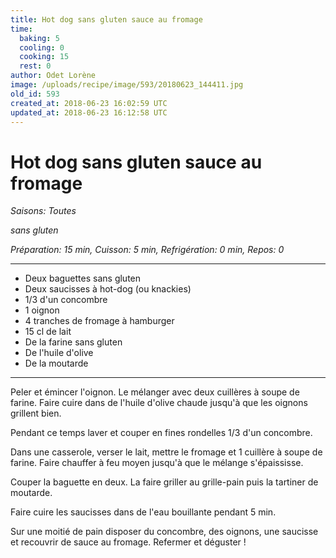 ```yaml
---
title: Hot dog sans gluten sauce au fromage
time:
  baking: 5
  cooling: 0
  cooking: 15
  rest: 0
author: Odet Lorène
image: /uploads/recipe/image/593/20180623_144411.jpg
old_id: 593
created_at: 2018-06-23 16:02:59 UTC
updated_at: 2018-06-23 16:12:58 UTC
---
```


# Hot dog sans gluten sauce au fromage

_Saisons: Toutes_

_sans gluten_

_Préparation: 15 min, Cuisson: 5 min, Refrigération: 0 min, Repos: 0_

---

- Deux baguettes sans gluten
- Deux saucisses à hot-dog (ou knackies)
- 1/3 d'un concombre
- 1 oignon
- 4 tranches de fromage à hamburger
- 15 cl de lait
- De la farine sans gluten
- De l'huile d'olive
- De la moutarde

---

Peler et émincer l'oignon. Le mélanger avec deux cuillères à soupe de farine. Faire cuire dans de l'huile d'olive chaude jusqu'à que les oignons grillent bien.

Pendant ce temps laver et couper en fines rondelles 1/3 d'un concombre.

Dans une casserole, verser le lait, mettre le fromage et 1 cuillère à soupe de farine. Faire chauffer à feu moyen jusqu'à que le mélange s'épaississe.

Couper la baguette en deux. La faire griller au grille-pain puis la tartiner de moutarde.

Faire cuire les saucisses dans de l'eau bouillante pendant 5 min.

Sur une moitié de pain disposer du concombre, des oignons, une saucisse et recouvrir de sauce au fromage. Refermer et déguster !
